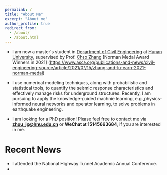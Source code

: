 ```yaml
---
permalink: /
title: "About Me"
excerpt: "About me"
author_profile: true
redirect_from: 
  - /about/
  - /about.html
---
```


- I am now a master's student in [Department of Civil Engineering](http://ce.hnu.edu.cn/index.htm) at [Hunan University](https://www.hnu.edu.cn/index.htm), supervised by Prof. [Chao Zhang](https://grzy.hnu.edu.cn/site/index/zhangchao.) [Norman Medal Award Winners in 2021] (https://www.asce.org/publications-and-news/civil-engineering-source/article/2021/07/15/zhang-and-lu-earn-2021-norman-medal)

- I use numerical modeling techniques, along with probabilistic and statistical tools, to quantify the seismic response characteristics and effectively manage risks for underground structures. Recently, I am pursuing to apply the knowledge-guided machnie learning, e.g.,physics-informed neural networks and operator learning,  to solve problems in earthquake engineering.

- I am looking for a PhD position! Please feel free to contact me via **zhou_jx@hnu.edu.cn** or **WeChat at 15145663684**, if you are interested in me.


Recent News
======
- I attended the National Highway Tunnel Academic Annual Conference.
-